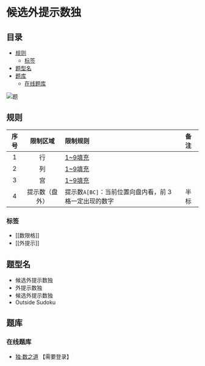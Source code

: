 # 候选外提示数独
<!-- START doctoc generated TOC please keep comment here to allow auto update -->
<!-- DON'T EDIT THIS SECTION, INSTEAD RE-RUN doctoc TO UPDATE -->
## 目录

- [规则](#%E8%A7%84%E5%88%99)
  - [标签](#%E6%A0%87%E7%AD%BE)
- [题型名](#%E9%A2%98%E5%9E%8B%E5%90%8D)
- [题库](#%E9%A2%98%E5%BA%93)
  - [在线题库](#%E5%9C%A8%E7%BA%BF%E9%A2%98%E5%BA%93)

<!-- END doctoc generated TOC please keep comment here to allow auto update -->

![题](https://www.gmpuzzles.com/images/blog/GM-OutsideEx.png)

## 规则

| 序号  |  限制区域   | 限制规则                             | 备注  |
|:---:|:-------:|:---------------------------------|:----|
|  1  |    行    | [1~9填充]                          |     |
|  2  |    列    | [1~9填充]                          |     |
|  3  |    宫    | [1~9填充]                          |     |
|  4  | 提示数（盘外） | 提示数`A[BC]`：当前位置向盘内看，前 3 格一定出现的数字 | 半标  |

### 标签

- [[数限格]]
- [[外提示]]

## 题型名

- 候选外提示数独
- 外提示数独
- 候选外提示数独
- Outside Sudoku

## 题库

### 在线题库

- [独·数之道](http://www.sudokufans.org.cn/lx/game.index.php?type=ts3) 【需要登录】

[1~9填充]: ../../../rules.md#1to9填充
